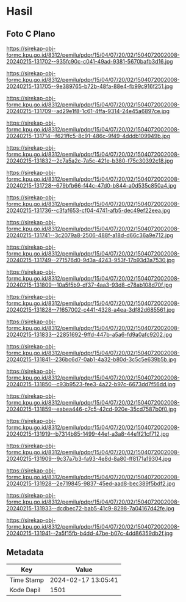 # Hasil

## Foto C Plano

https://sirekap-obj-formc.kpu.go.id/8312/pemilu/pdpr/15/04/07/20/02/1504072002008-20240215-131702--935fc90c-c041-49ad-9381-5670bafb3d16.jpg

https://sirekap-obj-formc.kpu.go.id/8312/pemilu/pdpr/15/04/07/20/02/1504072002008-20240215-131705--9e389765-b72b-48fa-88e4-fb99c916f251.jpg

https://sirekap-obj-formc.kpu.go.id/8312/pemilu/pdpr/15/04/07/20/02/1504072002008-20240215-131709--ad29e1f8-1c61-4ffa-9314-24e45a6897ce.jpg

https://sirekap-obj-formc.kpu.go.id/8312/pemilu/pdpr/15/04/07/20/02/1504072002008-20240215-131714--f621ffc5-8c91-486c-9f49-4dddb109949b.jpg

https://sirekap-obj-formc.kpu.go.id/8312/pemilu/pdpr/15/04/07/20/02/1504072002008-20240215-131832--2c7a5a2c-7a5c-421e-b380-f75c30392c18.jpg

https://sirekap-obj-formc.kpu.go.id/8312/pemilu/pdpr/15/04/07/20/02/1504072002008-20240215-131728--679bfb66-f44c-47d0-b844-a0d535c850a4.jpg

https://sirekap-obj-formc.kpu.go.id/8312/pemilu/pdpr/15/04/07/20/02/1504072002008-20240215-131736--c3faf653-cf04-4741-afb5-dec49ef22eea.jpg

https://sirekap-obj-formc.kpu.go.id/8312/pemilu/pdpr/15/04/07/20/02/1504072002008-20240215-131741--3c2079a8-2506-488f-a18d-d66c36a9e712.jpg

https://sirekap-obj-formc.kpu.go.id/8312/pemilu/pdpr/15/04/07/20/02/1504072002008-20240215-131749--271576d0-9d3a-4243-953f-17b93d3a7530.jpg

https://sirekap-obj-formc.kpu.go.id/8312/pemilu/pdpr/15/04/07/20/02/1504072002008-20240215-131809--10a5f5b9-df37-4aa3-93d8-c78ab108d70f.jpg

https://sirekap-obj-formc.kpu.go.id/8312/pemilu/pdpr/15/04/07/20/02/1504072002008-20240215-131828--71657002-c441-4328-a4ea-3df82d685561.jpg

https://sirekap-obj-formc.kpu.go.id/8312/pemilu/pdpr/15/04/07/20/02/1504072002008-20240215-131833--22851692-9ffd-447b-a5a6-fd9a0afc9202.jpg

https://sirekap-obj-formc.kpu.go.id/8312/pemilu/pdpr/15/04/07/20/02/1504072002008-20240215-131841--236bc6d7-0ab1-4a32-b80d-3c5c5e639b5b.jpg

https://sirekap-obj-formc.kpu.go.id/8312/pemilu/pdpr/15/04/07/20/02/1504072002008-20240215-131850--c93b9523-fee3-4a22-b97c-6673dd7f56dd.jpg

https://sirekap-obj-formc.kpu.go.id/8312/pemilu/pdpr/15/04/07/20/02/1504072002008-20240215-131859--eabea446-c7c5-42cd-920e-35cd7587b0f0.jpg

https://sirekap-obj-formc.kpu.go.id/8312/pemilu/pdpr/15/04/07/20/02/1504072002008-20240215-131919--b7314b85-1499-44ef-a3a8-44e1f21cf712.jpg

https://sirekap-obj-formc.kpu.go.id/8312/pemilu/pdpr/15/04/07/20/02/1504072002008-20240215-131909--9c37a7b3-fa93-4e8d-8a80-ff8171a19304.jpg

https://sirekap-obj-formc.kpu.go.id/8312/pemilu/pdpr/15/04/07/20/02/1504072002008-20240215-131928--2e719845-9837-45ed-aad8-bec389f5bdf2.jpg

https://sirekap-obj-formc.kpu.go.id/8312/pemilu/pdpr/15/04/07/20/02/1504072002008-20240215-131933--dcdbec72-bab5-41c9-8298-7a04167d42fe.jpg

https://sirekap-obj-formc.kpu.go.id/8312/pemilu/pdpr/15/04/07/20/02/1504072002008-20240215-131941--2a5f15fb-b4dd-47be-b07c-4dd86359db2f.jpg


## Metadata

| Key        | Value               |
| ---------- | ------------------- |
| Time Stamp | 2024-02-17 13:05:41 |
| Kode Dapil | 1501                |



